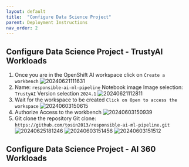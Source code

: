 ```yaml
---
layout: default
title:  "Configure Data Science Project" 
parent: Deployment Instructions
nav_order: 2
---
```


## Configure Data Science Project - TrustyAI Workloads

1. Once you are in the OpenShift AI workspace click on `Create a workbench`
![20240621111631](https://i.imgur.com/z5gcpKY.png)
2. Name: `responsible-ai-ml-pipeline`
Notebook image
Image selection: `TrustyAI`
Version selection `2024.1`
![20240621112811](https://i.imgur.com/JADcoD5.png)
3. Wait for the workspace to be created `Click on Open to access the workspace`
![20240603150615](https://i.imgur.com/MC7f4bK.png)
4. Authorize Access to the workbench
![20240603150939](https://i.imgur.com/LZApBNv.png)
5. Git clone the repository
Git clone: `https://github.com/tosin2013/responsible-ai-ml-pipeline.git`
![20240625181246](https://i.imgur.com/hqqTNjq.png)
![20240603151456](https://i.imgur.com/AQ037lj.png)
![20240603151512](https://i.imgur.com/6plqczC.png)

## Configure Data Science Project - AI 360 Workloads